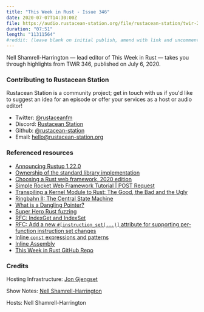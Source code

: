 ```yaml
---
title: "This Week in Rust - Issue 346"
date: 2020-07-07T14:30:00Z
file: https://audio.rustacean-station.org/file/rustacean-station/twir-2020-07-06.mp3
duration: "07:51"
length: "11311564"
#reddit: (leave blank on initial publish, amend with link and uncomment this line after Reddit thread has been posted)
---
```


Nell Shamrell-Harrington — lead editor of This Week in Rust — takes you through highlights from TWiR 346, published on July 6, 2020.

<!--
The episode introduction goes here.
The first paragraph should ideally be short, and is used in various
places as a "short description" for the episode. Any subsequent
paragraphs show up as "expanded description".
-->

### Contributing to Rustacean Station

<!-- You can probably leave this as-is -->

Rustacean Station is a community project; get in touch with us if you'd like to suggest an idea for an episode or offer your services as a host or audio editor!

 - Twitter: [@rustaceanfm](https://twitter.com/rustaceanfm)
 - Discord: [Rustacean Station](https://discord.gg/cHc3Gyc)
 - Github: [@rustacean-station](https://github.com/rustacean-station/)
 - Email: [hello@rustacean-station.org](mailto:hello@rustacean-station.org)

### Referenced resources

* [Announcing Rustup 1.22.0](https://blog.rust-lang.org/2020/07/06/Rustup-1.22.0.html)
* [Ownership of the standard library implementation](https://blog.rust-lang.org/2020/07/06/Rustup-1.22.0.html)
* [Choosing a Rust web framework, 2020 edition](https://www.lpalmieri.com/posts/2020-07-04-choosing-a-rust-web-framework-2020-edition/)
* [Simple Rocket Web Framework Tutorial | POST Request](https://frogtok.com/simple-rocket-web-framework-tutorial-part-2in/)
* [Transpiling a Kernel Module to Rust: The Good, the Bad and the Ugly](https://immunant.com/blog/2020/06/kernel_modules/)
* [Ringbahn II: The Central State Machine](https://without.boats/blog/ringbahn-ii/)
* [What is a Dangling Pointer?](https://medium.com/swlh/what-is-a-dangling-pointer-2773d49cf86c)
* [Super Hero Rust fuzzing](https://blog.firosolutions.com/2020/07/superhero-rust-fuzzing/)
* [RFC: IndexGet and IndexSet](https://github.com/rust-lang/rfcs/pull/2953)
* [RFC: Add a new `#[instruction_set(...)]` attribute for supporting per-function instruction set changes]()
* [Inline `const` expressions and patterns](https://github.com/rust-lang/rfcs/pull/2920)
* [Inline Assembly](https://github.com/rust-lang/rfcs/pull/2873)
* [This Week in Rust GitHub Repo](https://github.com/emberian/this-week-in-rust/)

### Credits

Hosting Infrastructure: [Jon Gjengset](https://twitter.com/jonhoo/)

Show Notes: [Nell Shamrell-Harrington](https://twitter.com/nellshamrell)

Hosts: Nell Shamrell-Harrington

